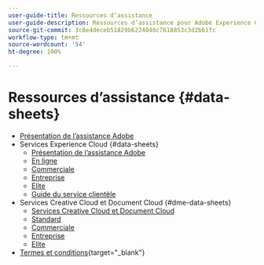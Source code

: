 ```yaml
---
user-guide-title: Ressources d’assistance
user-guide-description: Ressources d’assistance pour Adobe Experience Cloud et Adobe Experience Platform.
source-git-commit: 3c8e4deceb51829b6224048c7618853c3d2b61fc
workflow-type: tm+mt
source-wordcount: '54'
ht-degree: 100%

---
```



# Ressources d’assistance {#data-sheets}

+ [Présentation de lʼassistance Adobe](overview.md)
+ Services Experience Cloud {#data-sheets}
   + [Présentation de lʼassistance Adobe](dx-overview.md)
   + [En ligne](online.md)
   + [Commerciale](business.md)
   + [Entreprise](enterprise.md)
   + [Elite](elite.md)
   + [Guide du service clientèle](support-guide.md)
+ Services Creative Cloud et Document Cloud {#dme-data-sheets}
   + [Services Creative Cloud et Document Cloud](dme-overview.md)
   + [Standard](dme-standard.md)
   + [Commerciale](dme-business.md)
   + [Entreprise](dme-enterprise.md)
   + [Elite](dme-elite.md)
+ [Termes et conditions](https://helpx.adobe.com/fr/support/programs/support-policies-terms-conditions.html){target=&quot;_blank&quot;}

<!--

Articles must be added to this TOC file in order to render.

Use this list format to specify links to articles and section headings that expand and collapse in the left rail of the user guide.

An article link CANNOT be used as a section heading.
-->
